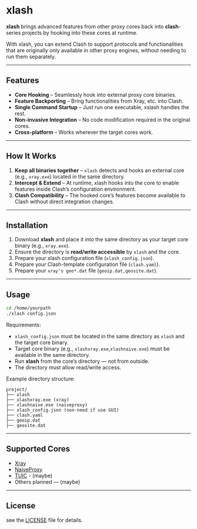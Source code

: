 # xlash

**xlash** brings advanced features from other proxy cores back into **clash**-series projects by hooking into these cores at runtime.

With xlash, you can extend Clash to support protocols and functionalities that are originally only available in other proxy engines, without needing to run them separately.

---

## Features

- **Core Hooking** – Seamlessly hook into external proxy core binaries.
- **Feature Backporting** – Bring functionalities from Xray, etc. into Clash.
- **Single Command Startup** – Just run one executable, xslash handles the rest.
- **Non-invasive Integration** – No code modification required in the original cores.
- **Cross-platform** – Works wherever the target cores work.

---

## How It Works

1. **Keep all binaries together** – `xlash` detects and hooks an external core (e.g., `xray.exe`) located in the same directory.
2. **Intercept & Extend** – At runtime, xlash hooks into the core to enable features inside Clash’s configuration environment.
3. **Clash Compatibility** – The hooked core’s features become available to Clash without direct integration changes.

---

## Installation

1. Download **xlash** and place it into the same directory as your target core binary (e.g., `xray.exe`).
2. Ensure the directory is **read/write accessible** by `xlash` and the core.
3. Prepare your xlash configuration file (`xlash_config.json`).
4. Prepare your Clash-template configuration file (`clash.yaml`).
5. Prepare your `xray's geo*.dat` file (`geoip.dat,geosite.dat`).

---

## Usage

```bash
cd /home/yourpath
./xlash config.json
```

Requirements:

- `xlash_config.json` must be located in the same directory as `xlash` and the target core binary.
- Target core binary (e.g., `xlashxray.exe`,`xlashnaive.exe`) must be available in the same directory.
- Run **xlash** from the core’s directory — not from outside.
- The directory must allow read/write access.

Example directory structure:

```
project/
├── xlash
├── xlashxray.exe (xray)
├── xlashnaive.exe (naiveproxy)
├── xlash_config.json (non-need if use GUI)
├── clash.yaml
├── geoip.dat
├── geosite.dat
```

---

## Supported Cores

- [Xray](#)
- [NaiveProxy](#)
- [TUIC](#) -  (maybe)
- Others planned — (maybe)

---

## License

see the [LICENSE](LICENSE) file for details.

